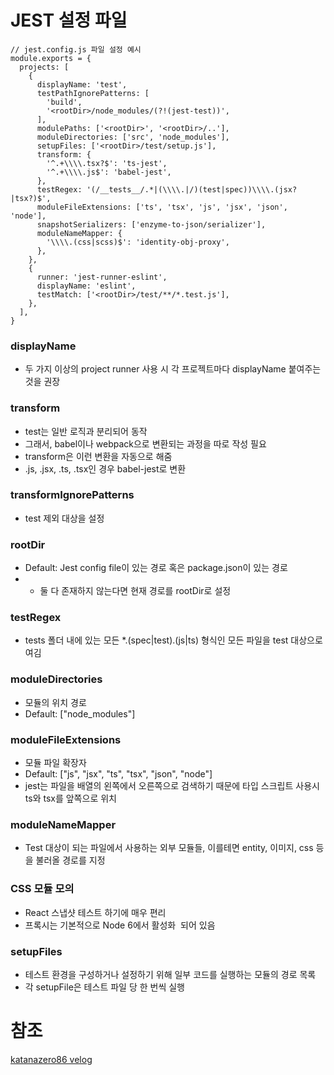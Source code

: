 # JEST 설정 파일

```
// jest.config.js 파일 설정 예시
module.exports = {
  projects: [
    {
      displayName: 'test',
      testPathIgnorePatterns: [
        'build',
        '<rootDir>/node_modules/(?!(jest-test))',
      ],
      modulePaths: ['<rootDir>', '<rootDir>/..'],
      moduleDirectories: ['src', 'node_modules'],
      setupFiles: ['<rootDir>/test/setup.js'],
      transform: {
        '^.+\\\\.tsx?$': 'ts-jest',
        '^.+\\\\.js$': 'babel-jest',
      },
      testRegex: '(/__tests__/.*|(\\\\.|/)(test|spec))\\\\.(jsx?|tsx?)$',
      moduleFileExtensions: ['ts', 'tsx', 'js', 'jsx', 'json', 'node'],
      snapshotSerializers: ['enzyme-to-json/serializer'],
      moduleNameMapper: {
        '\\\\.(css|scss)$': 'identity-obj-proxy',
      },
    },
    {
      runner: 'jest-runner-eslint',
      displayName: 'eslint',
      testMatch: ['<rootDir>/test/**/*.test.js'],
    },
  ],
}
```

### displayName

* 두 가지 이상의 project runner 사용 시 각 프로젝트마다 displayName 붙여주는 것을 권장

### transform

* test는 일반 로직과 분리되어 동작
* 그래서, babel이나 webpack으로 변환되는 과정을 따로 작성 필요
* transform은 이런 변환을 자동으로 해줌
* \.js, \.jsx, \.ts, \.tsx인 경우 babel-jest로 변환


### transformIgnorePatterns
* test 제외 대상을 설정

### rootDir
* Default: Jest config file이 있는 경로 혹은 package.json이 있는 경로
* * 둘 다 존재하지 않는다면 현재 경로를 rootDir로 설정

### testRegex
* tests 폴더 내에 있는 모든 \*.(spec|test).(js|ts) 형식인 모든 파일을 test 대상으로 여김

### moduleDirectories
* 모듈의 위치 경로
* Default: ["node_modules"]

### moduleFileExtensions
* 모듈 파일 확장자
* Default: ["js", "jsx", "ts", "tsx", "json", "node"]
* jest는 파일을 배열의 왼쪽에서 오른쪽으로 검색하기 때문에 타입 스크립트 사용시 ts와 tsx를 앞쪽으로 위치

### moduleNameMapper
* Test 대상이 되는 파일에서 사용하는 외부 모듈들, 이를테면 entity, 이미지, css 등을 불러올 경로를 지정

### CSS 모듈 모의
* React 스냅샷 테스트 하기에 매우 편리
* 프록시는 기본적으로 Node 6에서 활성화  되어 있음

### setupFiles
* 테스트 환경을 구성하거나 설정하기 위해 일부 코드를 실행하는 모듈의 경로 목록
* 각 setupFile은 테스트 파일 당 한 번씩 실행



# 참조
[katanazero86 velog](https://velog.io/@katanazero86/ReactNo-CRA-%ED%94%84%EB%A1%9C%EC%A0%9D%ED%8A%B8-Jest-%EA%B5%AC%EC%84%B1%ED%95%B4%EB%B3%B4%EA%B8%B0)
